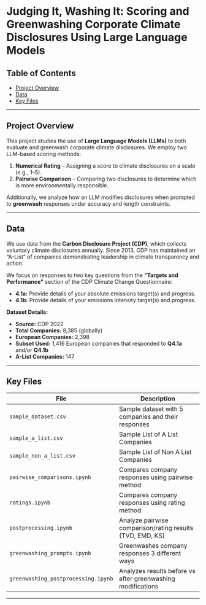 # **Judging It, Washing It: Scoring and Greenwashing Corporate Climate Disclosures Using Large Language Models**

## **Table of Contents**
- [Project Overview](#project-overview)
- [Data](#data)
- [Key Files](#key-files)

---

## **Project Overview**
This project studies the use of **Large Language Models (LLMs)** to both evaluate and greenwash corporate climate disclosures. We employ two LLM-based scoring methods:
1. **Numerical Rating** – Assigning a score to climate disclosures on a scale (e.g., 1–5).
2. **Pairwise Comparison** – Comparing two disclosures to determine which is more environmentally responsible.

Additionally, we analyze how an LLM modifies disclosures when prompted to **greenwash** responses under accuracy and length constraints.

---

## **Data**
We use data from the **Carbon Disclosure Project (CDP)**, which collects voluntary climate disclosures annually. Since 2013, CDP has maintained an “A-List” of companies demonstrating leadership in climate transparency and action.

We focus on responses to two key questions from the **"Targets and Performance"** section of the CDP Climate Change Questionnaire:
- **4.1a:** Provide details of your absolute emissions target(s) and progress.
- **4.1b:** Provide details of your emissions intensity target(s) and progress.

**Dataset Details:**
- **Source:** CDP 2022
- **Total Companies:** 8,385 (globally)
- **European Companies:** 2,398
- **Subset Used:** 1,416 European companies that responded to **Q4.1a** and/or **Q4.1b**
- **A-List Companies:** 147

---


## **Key Files**

| File | Description |
|------|------------|
| `sample_dataset.csv` | Sample dataset with 5 companies and their responses |
| `sample_a_list.csv` | Sample List of A List Companies |
| `sample_non_a_list.csv` | Sample List of Non A List Companies |
| `pairwise_comparisons.ipynb` | Compares company responses using pairwise method  |
| `ratings.ipynb` | Compares company responses using rating method  |
| `postprocessing.ipynb` | Analyze pairwise comparison/rating results (TVD, EMD, KS) |
| `greenwashing_prompts.ipynb` | Greenwashes company responses 3 different ways |
| `greenwashing_postprocessing.ipynb` | Analyzes results before vs after greenwashing modifications |

---
